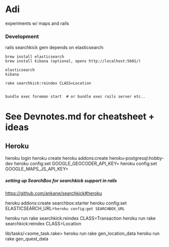 # Adi 

experiments w/ maps and rails




### Development

rails searchkick gem depends on elasticsearch: 
```
brew install elasticsearch
brew install kibana (optional, opens http://localhost:5601/)

elasticsearch
kibana

rake searchkick:reindex CLASS=Location


bundle exec foreman start  # or bundle exec rails server etc..   
```  

# See Devnotes.md for cheatsheet + ideas

## Heroku

heroku login
heroku create
heroku addons:create heroku-postgresql:hobby-dev
heroku config:set GOOGLE_GEOCODER_API_KEY=<key>
heroku config:set GOOGLE_MAPS_JS_API_KEY=<key>


##### setting up SearchBox for searchkick support in rails
https://github.com/ankane/searchkick#heroku

heroku addons:create searchbox:starter
heroku config:set ELASTICSEARCH_URL=`heroku config:get SEARCHBOX_URL`

heroku run rake searchkick:reindex CLASS=Transaction
heroku run rake searchkick:reindex CLASS=Location

  lib/tasks/<some_task.rake>
heroku run rake gen_location_data
heroku run rake gen_quest_data